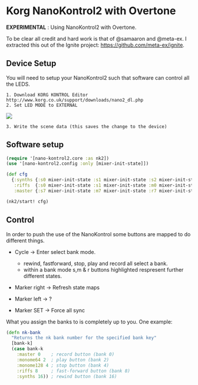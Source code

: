 # Korg NanoKontrol2 with Overtone

__EXPERIMENTAL__ : Using NanoKontrol2 with Overtone.

To be clear all credit and hard work is that of @samaaron and @meta-ex.
I extracted this out of the Ignite project: https://github.com/meta-ex/ignite.

## Device Setup

You will need to setup your NanoKontrol2 such that software can control all the LEDS.

    1. Download KORG KONTROL Editor http://www.korg.co.uk/support/downloads/nano2_dl.php
    2. Set LED MODE to EXTERNAL

![](http://s14.postimg.org/5qot9xyq9/Korg_Kontrol_Editor_Untitled_2013_10_19_12_2.jpg)

    3. Write the scene data (this saves the change to the device)


## Software setup

```clojure
(require '[nano-kontrol2.core :as nk2])
(use '[nano-kontrol2.config :only [mixer-init-state]])

(def cfg
  {:synths {:s0 mixer-init-state :s1 mixer-init-state :s2 mixer-init-state :m0 mixer-init-state :m1 mixer-init-state :r0 mixer-init-state}
   :riffs  {:s0 mixer-init-state :s1 mixer-init-state :m0 mixer-init-state :m1 mixer-init-state}
   :master {:s7 mixer-init-state :m7 mixer-init-state :r7 mixer-init-state}})

(nk2/start! cfg)
```

## Control

In order to push the use of the NanoKontrol some buttons are mapped to do different things.

   * Cycle -> Enter select bank mode.
     * rewind, fastforward, stop, play and record all select a bank.
     * within a bank mode s,m & r buttons highlighted respresent further different states.

   * Marker right -> Refresh state maps
   * Marker left  -> ?
   * Marker SET   -> Force all sync

What you assign the banks to is completely up to you. One example:

```Clojure
(defn nk-bank
  "Returns the nk bank number for the specified bank key"
  [bank-k]
  (case bank-k
    :master 0    ; record button (bank 0)
    :monome64 2  ; play button (bank 2)
    :monome128 4 ; stop button (bank 4)
    :riffs 8     ; fast-forward button (bank 8)
    :synths 16)) ; rewind button (bank 16)
```
